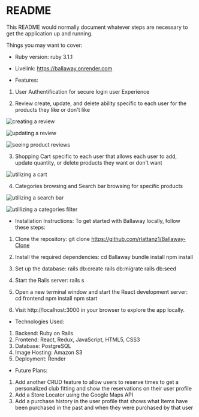 # README

This README would normally document whatever steps are necessary to get the
application up and running.

Things you may want to cover:

* Ruby version: ruby 3.1.1

* Livelink: https://ballaway.onrender.com

* Features:

1. User Authentification for secure login user Experience

2.  Review create, update, and delete ability specific to each user for the products they like or don't like

![creating a review](https://github.com/rlattanz1/Ballaway-Clone/Ballaway/images/main/create_reviews.png?raw=true)

![updating a review](https://github.com/rlattanz1/Ballaway-Clone/blob/main/update_reviews.png?raw=true)

![seeing product reviews](https://github.com/rlattanz1/Ballaway-Clone/images/main/product_reviews.png?raw=true)

3. Shopping Cart specific to each user that allows each user to add, update quantity, or delete products they want or don't want

![utilizing a cart](https://github.com/rlattanz1/Ballaway-Clone/images/main/cart.png?raw=true)

4. Categories browsing and Search bar browsing for specific products

![utilizing a search bar](https://github.com/rlattanz1/Ballaway-Clone/images/main/categories.png?raw=true)

![utillizing a categories filter](https://github.com/rlattanz1/Ballaway-Clone/images/main/search.png?raw=true)

* Installation Instructions:
To get started with Ballaway locally, follow these steps:

1. Clone the repository: git clone https://github.com/rlattanz1/Ballaway-Clone

2. Install the required dependencies: cd Ballaway bundle install npm install

3. Set up the database: rails db:create rails db:migrate rails db:seed

4. Start the Rails server: rails s

5. Open a new terminal window and start the React development server: cd frontend npm install npm start

6. Visit http://localhost:3000 in your browser to explore the app locally.

* Technologies Used:
1. Backend: Ruby on Rails
2. Frontend: React, Redux, JavaScript, HTML5, CSS3
3. Database: PostgreSQL
4. Image Hosting: Amazon S3
5. Deployment: Render

* Future Plans:
1. Add another CRUD feature to allow users to reserve times to get a personalized club fitting and show the reservations on their user profile
2. Add a Store Locator using the Google Maps API
3. Add a purchase history in the user profile that shows what Items have been purchased in the past and when they were purchased by that user
